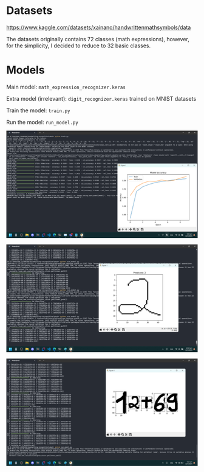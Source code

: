# Datasets
https://www.kaggle.com/datasets/xainano/handwrittenmathsymbols/data

The datasets originally contains 72 classes (math expressions), however, for the simplicity, I decided to reduce to 32 basic classes.

# Models
Main model: `math_expression_recognizer.keras`

Extra model (irrelevant): `digit_recognizer.keras` trained on MNIST datasets

Train the model: `train.py`

Run the model: `run_model.py`

![training result](./readme_assets/done_training.png)

![test 1](./readme_assets/demo_1.png)

![segmenting](./readme_assets/segmenting.png)
